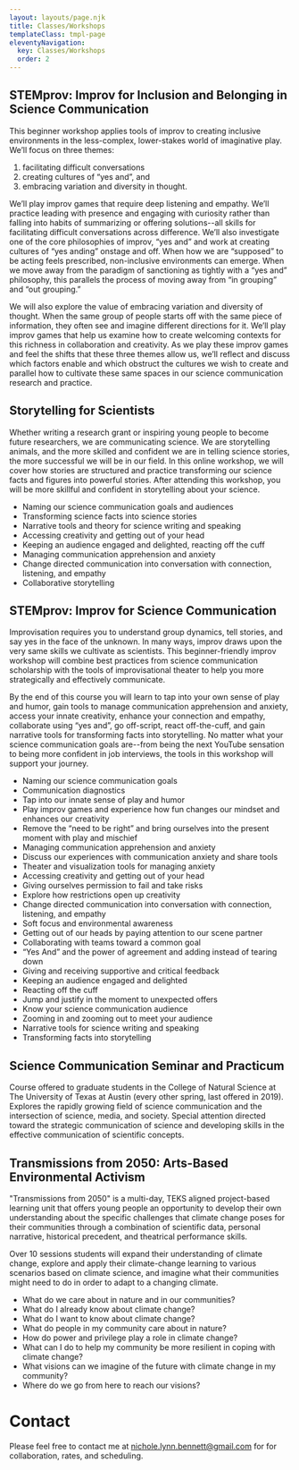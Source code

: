 ```yaml
---
layout: layouts/page.njk
title: Classes/Workshops
templateClass: tmpl-page
eleventyNavigation:
  key: Classes/Workshops
  order: 2
---
```


## STEMprov: Improv for Inclusion and Belonging in Science Communication

This beginner workshop applies tools of improv to creating inclusive environments in the less-complex, lower-stakes world of imaginative play. We’ll focus on three themes: 

1. facilitating difficult conversations
2. creating cultures of “yes and”, and
3. embracing variation and diversity in thought. 

We’ll play improv games that require deep listening and empathy. We’ll practice leading with presence and engaging with curiosity rather than falling into habits of summarizing or offering solutions--all skills for facilitating difficult conversations across difference. We’ll also investigate one of the core philosophies of improv, “yes and” and work at creating cultures of “yes anding” onstage and off. When how we are “supposed” to be acting feels prescribed, non-inclusive environments can emerge. When we move away from the paradigm of sanctioning as tightly with a “yes and” philosophy, this parallels the process of moving away from “in grouping” and “out grouping.” 

We will also explore the value of embracing variation and diversity of thought. When the same group of people starts off with the same piece of information, they often see and imagine different directions for it. We’ll play improv games that help us examine how to create welcoming contexts for this richness in collaboration and creativity. As we play these improv games and feel the shifts that these three themes allow us, we’ll reflect and discuss which factors enable and which obstruct the cultures we wish to create and parallel how to cultivate these same spaces in our science communication research and practice. 

## Storytelling for Scientists

Whether writing a research grant or inspiring young people to become future researchers, we are communicating science. We are storytelling animals, and the more skilled and confident we are in telling science stories, the more successful we will be in our field. In this online workshop, we will cover how stories are structured and practice transforming our science facts and figures into powerful stories. After attending this workshop, you will be more skillful and confident in storytelling about your science.

* Naming our science communication goals and audiences
* Transforming science facts into science stories
* Narrative tools and theory for science writing and speaking
* Accessing creativity and getting out of your head
* Keeping an audience engaged and delighted, reacting off the cuff
* Managing communication apprehension and anxiety
* Change directed communication into conversation with connection, listening, and empathy
* Collaborative storytelling

## STEMprov: Improv for Science Communication

Improvisation requires you to understand group dynamics, tell stories, and say yes in the face of the unknown. In many ways, improv draws upon the very same skills we cultivate as scientists. This beginner-friendly improv workshop will combine best practices from science communication scholarship with the tools of improvisational theater to help you more strategically and effectively communicate. 

By the end of this course you will learn to tap into your own sense of play and humor, gain tools to manage communication apprehension and anxiety, access your innate creativity, enhance your connection and empathy, collaborate using “yes and”, go off-script, react off-the-cuff, and gain narrative tools for transforming facts into storytelling.  No matter what your science communication goals are--from being the next YouTube sensation to being more confident in job interviews, the tools in this workshop will support your journey.

* Naming our science communication goals
* Communication diagnostics
* Tap into our innate sense of play and humor
* Play improv games and experience how fun changes our mindset and enhances our creativity
* Remove the “need to be right” and bring ourselves into the present moment with play and mischief
* Managing communication apprehension and anxiety
* Discuss our experiences with communication anxiety and share tools
* Theater and visualization tools for managing anxiety
* Accessing creativity and getting out of your head
* Giving ourselves permission to fail and take risks
* Explore how restrictions open up creativity
* Change directed communication into conversation with connection, listening, and empathy
* Soft focus and environmental awareness
* Getting out of our heads by paying attention to our scene partner
* Collaborating with teams toward a common goal
* “Yes And” and the power of agreement and adding instead of tearing down
* Giving and receiving supportive and critical feedback
* Keeping an audience engaged and delighted
* Reacting off the cuff 
* Jump and justify in the moment to unexpected offers
* Know your science communication audience
* Zooming in and zooming out to meet your audience
* Narrative tools for science writing and speaking
* Transforming facts into storytelling

## Science Communication Seminar and Practicum

Course offered to graduate students in the College of Natural Science at The University of Texas at Austin (every other spring, last offered in 2019). Explores the rapidly growing field of science communication and the intersection of science, media, and society. Special attention directed toward the strategic communication of science and developing skills in the effective communication of scientific concepts. 

## Transmissions from 2050: Arts-Based Environmental Activism
"Transmissions from 2050" is a multi-day, TEKS aligned project-based learning unit that offers young people an opportunity to develop their own understanding about the specific challenges that climate change poses for their communities through a combination of scientific data, personal narrative, historical precedent, and theatrical performance skills. 

Over 10 sessions students will expand their understanding of climate change, explore and apply their climate-change learning to various scenarios based on climate science, and imagine what their communities might need to do in order to adapt to a changing climate. 

* What do we care about in nature and in our communities? 
* What do I already know about climate change?
* What do I want to know about climate change?
* What do people in my community care about in nature?
* How do power and privilege play a role in climate change?
* What can I do to help my community be more resilient in coping with climate change? 
* What visions can we imagine of the future with climate change in my community?
* Where do we go from here to reach our visions? 

# Contact

Please feel free to contact me at nichole.lynn.bennett@gmail.com for for collaboration, rates, and scheduling.
